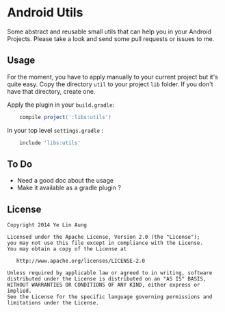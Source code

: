 Android Utils
=============

Some abstract and reusable small utils that can help you in your Android Projects.
Please take a look and send some pull requests or issues to me.

Usage
-----

For the moment, you have to apply manually to your current project but it's quite easy.
Copy the directory `util` to your project `lib` folder.
If you don't have that directory, create one.

Apply the plugin in your `build.gradle`:

```groovy
    compile project(':libs:utils')
```

In your top level `settings.gradle` :

```groovy
    include 'libs:utils'
```

To Do
-----

 * Need a good doc about the usage
 * Make it available as a gradle plugin ?

License
--------

    Copyright 2014 Ye Lin Aung

    Licensed under the Apache License, Version 2.0 (the "License");
    you may not use this file except in compliance with the License.
    You may obtain a copy of the License at

       http://www.apache.org/licenses/LICENSE-2.0

    Unless required by applicable law or agreed to in writing, software
    distributed under the License is distributed on an "AS IS" BASIS,
    WITHOUT WARRANTIES OR CONDITIONS OF ANY KIND, either express or implied.
    See the License for the specific language governing permissions and
    limitations under the License.

